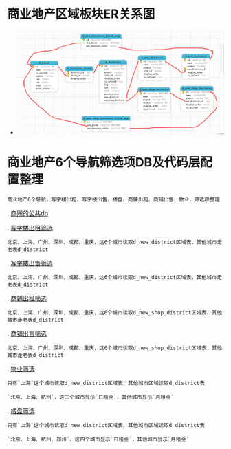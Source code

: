 # 商业地产区域板块ER关系图

* ![区域板块ER图](img/ER.png)

# 商业地产6个导航筛选项DB及代码层配置整理

```
商业地产6个导航，写字楼出租、写字楼出售、楼盘、商铺出租、商铺出售、物业，筛选项整理
```

. [商圈的公共db](Common_DB.md)

. [写字楼出租筛选](Xzl_Rent_DB.md)

```
北京、上海、广州、深圳、成都、重庆，这6个城市读取d_new_district区域表，其他城市走老表d_district
```

. [写字楼出售筛选](Xzl_Sale_DB.md)

```
北京、上海、广州、深圳、成都、重庆，这6个城市读取d_new_district区域表，其他城市走老表d_district
```

. [商铺出租筛选](Sp_Rent_DB.md)

```
北京、上海、广州、深圳、成都、重庆，这6个城市读取d_new_shop_district区域表，其他城市走老表d_district
```

. [商铺出售筛选](Sp_Sale_DB.md)

```
北京、上海、广州、深圳、成都、重庆，这6个城市读取d_new_shop_district区域表，其他城市走老表d_district
```

. [物业筛选](Wuye_DB.md)

```
只有`上海`这个城市读取d_new_district区域表，其他城市区域读取d_district表

`北京、上海、杭州`，这三个城市显示`日租金`，其他城市显示`月租金`
```

. [楼盘筛选](Loupan_DB.md)

```
只有`上海`这个城市读取d_new_district区域表，其他城市区域读取d_district表

`北京、上海、杭州、郑州`，这四个城市显示`日租金`，其他城市显示`月租金`
```